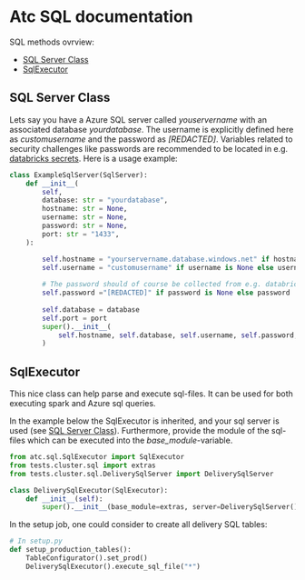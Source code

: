 # Atc SQL documentation

SQL methods ovrview:

* [SQL Server Class](#sql-server-class)
* [SqlExecutor](#sqlexecutor)

## SQL Server Class
Lets say you have a Azure SQL server called *youservername* with an associated database *yourdatabase*. The username is explicitly defined here as *customusername* and the password as *[REDACTED]*. Variables related to security challenges like passwords are recommended to be located in e.g. [databricks secrets](https://docs.databricks.com/security/secrets/index.html). Here is a usage example:
 
```python
class ExampleSqlServer(SqlServer):
    def __init__(
        self,
        database: str = "yourdatabase",
        hostname: str = None,
        username: str = None,
        password: str = None,
        port: str = "1433",
    ):

        self.hostname = "yourservername.database.windows.net" if hostname is None else hostname
        self.username = "customusername" if username is None else username
        
        # The password should of course be collected from e.g. databricks secrets
        self.password ="[REDACTED]" if password is None else password 
        
        self.database = database
        self.port = port
        super().__init__(
            self.hostname, self.database, self.username, self.password, self.port
        )
```


## SqlExecutor
This nice class can help parse and execute sql-files. It can be used for both executing spark and Azure sql queries.

In the example below the SqlExecutor is inherited, and your sql server is used (see [SQL Server Class](#sql-server-class)). Furthermore, provide the module of the sql-files which can be executed into the *base_module*-variable.  
 
```python
from atc.sql.SqlExecutor import SqlExecutor
from tests.cluster.sql import extras
from tests.cluster.sql.DeliverySqlServer import DeliverySqlServer

class DeliverySqlExecutor(SqlExecutor):
    def __init__(self):
        super().__init__(base_module=extras, server=DeliverySqlServer())
```

In the setup job, one could consider to create all delivery SQL tables:

```python
# In setup.py
def setup_production_tables():
    TableConfigurator().set_prod()
    DeliverySqlExecutor().execute_sql_file("*")
```